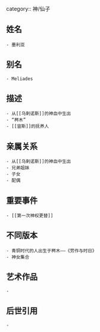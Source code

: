 category:: 神/仙子
## 姓名
	- 墨利亚
## 别名
	- Meliades
## 描述
	- 从[[乌剌诺斯]]的神血中生出
	- “梣木”
	- [[宙斯]]的抚养人
## 亲属关系
	- 从[[乌剌诺斯]]的神血中生出
	- 兄弟姐妹
	- 子女
	- 配偶
## 重要事件
	- [[第一次神权更替]]
## 不同版本
	- 青铜时代的人出生于梣木——《劳作与时日》
	- 神女集合
## 艺术作品
	-
## 后世引用
	-
